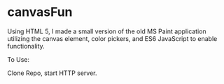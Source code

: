 # canvasFun

Using HTML 5, I made a small version of the old MS Paint application utilizing the canvas element, color pickers, and ES6 JavaScript to enable functionality. 

To Use:

Clone Repo, start HTTP server.  
